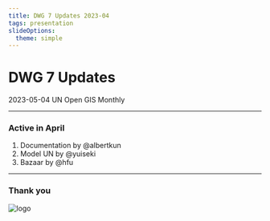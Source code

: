 ```yaml
---
title: DWG 7 Updates 2023-04
tags: presentation
slideOptions:
  theme: simple
---
```


# DWG 7 Updates

2023-05-04 UN Open GIS Monthly

---

### Active in April

1. Documentation by @albertkun
2. Model UN by @yuiseki
3. Bazaar by @hfu

---

### Thank you

![logo](https://camo.githubusercontent.com/5f656d4d141252f2daba716da28e558223c0bccd43760a9950a6b7c366a5883c/68747470733a2f2f756e6f70656e6769732e6769746875622e696f2f372f647767372d70726f766973696f6e616c2d736f6369616c2d707265766965772d696d6167652d322e6a7067)